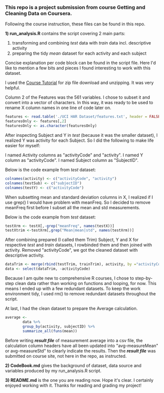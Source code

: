 


### This repo is a project submission from course Getting and Cleaning Data on Coursera.

Following the course instruction, these files can be found in this repo.

**1) run_analysis.R** contains the script covering 2 main parts:

1. transforming and combining *test* data with *train* data incl. descriptive activity
2. preparing the tidy *mean* dataset for each activity and each subject

Concise explanation per code block can be found in the script file. Here I'd like to mention a few bits and pieces I found interesting to work with this dataset.

I used the [Course Tutorial](https://github.com/lgreski/datasciencectacontent/blob/master/markdown/rprog-downloadingFiles.md) for zip file download and unzipping. It was very helpful.

Column 2 of the Features was the 561 variables. I chose to subset it and convert into a vector of characters. In this way, it was ready to be used to rename X column names in one line of code later on.

```R
features <- read.table('./UCI HAR Dataset/features.txt', header = FALSE)
featuresOnly <- features[,2]
featuresOnly <- as.character(featuresOnly)
```

After inspecting Subject and Y in *test* (because it was the smaller dataset), I realized Y was activity for each Subject. So I did the following to make life easier for myself:

I named Activity columns as "activityCode" and "activity".
I named Y column as "activityCode".
I named Subject column as "SubjectID". 

Below is the code example from *test* dataset:

```R
colnames(activity) <- c("activityCode", "activity")
colnames(testSub) <- c("subjectID")
colnames(testY) <- c("activityCode")
```

When subsetting mean and standard deviation columns in X, I realized if I use grep() I would have problem with meanFreq. So I decided to remove meanFreq first before I subset all the mean and std measurements.

Below is the code example from *test* dataset:

```R
testXrm <- testX[,-grep("meanFreq", names(testX))]
testXtrim <-testXrm[,grep("Mean|mean|std", names(testXrm))]
```

After combining prepared (I called them Trim) Subject, Y and X for respective *test* and *train* datasets, I rowbinded them and then joined with activity. Removed "activityCode", we got the cleaned dataset with descriptive activity.

```R
dataTrim <- merge(rbind(testTrim, trainTrim), activity, by ="activityCode")
data <- select(dataTrim, -activityCode)
```

Because I am quite new to comprehensive R courses, I chose to step-by-step clean data rather than working on functions and looping, for now. This means I ended up with a few redundant datasets. To keep the work environment tidy, I used rm() to remove redundant datasets throughout the script.

At last, I had the clean dataset to prepare the Average calculation. 

```R
average <-
        data %>%
        group_by(activity, subjectID) %>%
        summarize_all(funs(mean))
```

Before writing **_result file_** of measurement average into a csv file, the calculation column headers have all been updated into "avg-measureMean" or avg-measureStd" to clearly indicate the results. Then the **_result file_** was submitted on course site, not here in the repo, as instructed.


**2) CodeBook.md** gives the background of dataset, data source and variables produced by my run_analysis.R script.


**3) README.md** is the one you are reading now. Hope it's clear. I certainly enjoyed working with it. Thanks for reading and grading my project!








